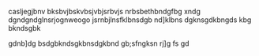 casljegjbnv bksbvjbskvbsjvbjsrbvjs nrbsbethbndgfbg
xndg 
dgndgndglnsrjognweogo jsrnbjlnsfklbnsdgb
nd]klbns 
dgknsgdkbngds 
kbg
bkndsgbk 
 
gdnb]dg
bsdgbkndsgkbnsdgkbnd
gb;sfngksn
rj]g
fs
gd
